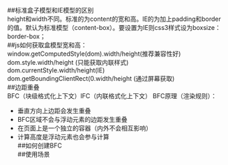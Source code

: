 ##标准盒子模型和IE模型的区别  
height和width不同。标准的为content的宽和高。IE的为加上padding和border的值。默认为标准模型（content-box）。要设置为IE则css3样式设为boxsize：border-box；  
##js如何获取盒模型宽和高：  
window.getComputedStyle(dom).width/height(推荐兼容性好)  
dom.style.width/height (只能获取内联样式)  
dom.currentStyle.width/height(IE)
dom.getBoundingClientRect(0.width/height (通过屏幕获取)  
##边距重叠  
BFC（块级格式化上下文）IFC（内联格式化上下文）
BFC原理（渲染规则）：
-  垂直方向上边距会发生重叠  
-  BFC区域不会与浮动元素的边距发生重叠  
-  在页面上是一个独立的容器（内外不会相互影响）  
-  计算高度是浮动元素也会参与计算  
##如何创建BFC  
##使用场景
